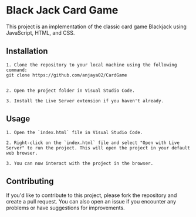 
# Black Jack Card Game

This project is an implementation of the classic card game Blackjack using JavaScript, HTML, and CSS.

## Installation

    1. Clone the repository to your local machine using the following command:
    git clone https://github.com/anjaya02/CardGame


    2. Open the project folder in Visual Studio Code.

    3. Install the Live Server extension if you haven't already. 

## Usage

    1. Open the `index.html` file in Visual Studio Code.

    2. Right-click on the `index.html` file and select "Open with Live Server" to run the project. This will open the project in your default web browser.

    3. You can now interact with the project in the browser.

## Contributing

If you'd like to contribute to this project, please fork the repository and create a pull request. You can also open an issue if you encounter any problems or have suggestions for improvements.






